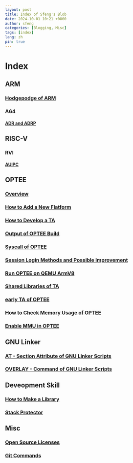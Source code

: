 ```yaml
---
layout: post
title: Index of Sfeng's Blob
date: 2024-10-01 10:21 +0800
author: sfeng
categories: [Blogging, Misc]
tags: [index]
lang: zh
pin: true
---
```


# Index

## ARM
### [Hodgepodge of ARM](https://sfeng-daydayup.github.io/posts/hodgepodge-of-arm/)
### A64
#### [ADR and ADRP](https://sfeng-daydayup.github.io/posts/a64-adr-and-adrp/)

## RISC-V
### RVI
#### [AUIPC](https://sfeng-daydayup.github.io/posts/rvi-auipc/)

## OPTEE
### [Overview](https://sfeng-daydayup.github.io/posts/optee-overview/)
### [How to Add a New Flatform](https://sfeng-daydayup.github.io/posts/how-to-add-a-new-flatform/)
### [How to Develop a TA](https://sfeng-daydayup.github.io/posts/how-to-develop-a-ta/)
### [Output of OPTEE Build](https://sfeng-daydayup.github.io/posts/output-of-optee-build/)
### [Syscall of OPTEE](https://sfeng-daydayup.github.io/posts/syscall-of-optee/)
### [Session Login Methods and Possible Improvement](https://sfeng-daydayup.github.io/posts/session-login-methods-and-possible-improvement/)
### [Run OPTEE on QEMU ArmV8](https://sfeng-daydayup.github.io/posts/run-optee-on-qemu-armv8/)
### [Shared Libraries of TA](https://sfeng-daydayup.github.io/posts/shared-libraries-of-ta/)
### [early TA of OPTEE](https://sfeng-daydayup.github.io/posts/early-ta-of-optee/)
### [How to Check Memory Usage of OPTEE](https://sfeng-daydayup.github.io/posts/how-to-check-memory-usage-of-optee/)
### [Enable MMU in OPTEE](https://sfeng-daydayup.github.io/posts/enable-mmu-in-optee/)

## GNU Linker
### [AT - Section Attribute of GNU Linker Scripts](https://sfeng-daydayup.github.io/posts/at-section-attribute-of-gnu-linker-scripts/)
### [OVERLAY - Command of GNU Linker Scripts](https://sfeng-daydayup.github.io/posts/overlay-command-of-gnu-linker-scripts/)

## Deveopment Skill
### [How to Make a Library](https://sfeng-daydayup.github.io/posts/how-to-make-a-library/)
### [Stack Protector](https://sfeng-daydayup.github.io/posts/stack-protector/)

## Misc
### [Open Source Licenses](https://sfeng-daydayup.github.io/posts/open-source-licenses/)
### [Git Commands](https://sfeng-daydayup.github.io/posts/git-commands/)